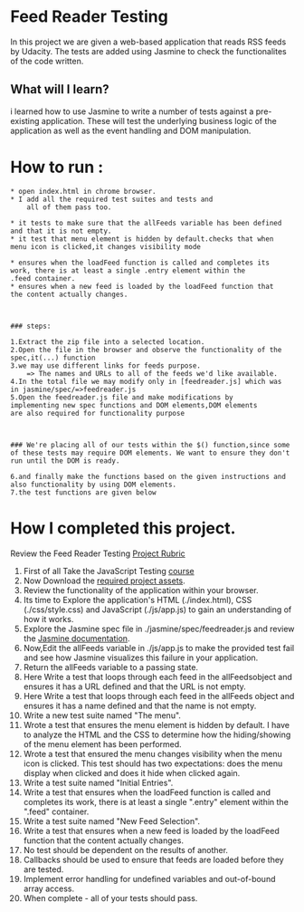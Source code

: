 # Feed Reader Testing

In this project we are given a web-based application that reads RSS feeds by Udacity. The tests are added using Jasmine to check the functionalites of the code written.


## What will I learn?

 i learned how to use Jasmine to write a number of tests against a pre-existing application. These will test the underlying business logic of the application as well as the event handling and DOM manipulation.


# How to run :

	* open index.html in chrome browser.
	* I add all the required test suites and tests and 
		all of them pass too.

	* it tests to make sure that the allFeeds variable has been defined 	and that it is not empty.
	* it test that menu element is hidden by default.checks that when 		menu icon is clicked,it changes visibility mode

	* ensures when the loadFeed function is called and completes its 		work, there is at least a single .entry element within the 			.feed container.
	* ensures when a new feed is loaded by the loadFeed function that 		the content actually changes.



	### steps:

	1.Extract the zip file into a selected location.
	2.Open the file in the browser and observe the functionality of the 	spec,it(...) function
	3.we may use different links for feeds purpose.
		=> The names and URLs to all of the feeds we'd like available.
	4.In the total file we may modify only in [feedreader.js] which was 	in jasmine/spec/=>feedreader.js
	5.Open the feedreader.js file and make modifications by 				implementing new spec functions and DOM elements,DOM elements 		are also required for functionality purpose



	### We're placing all of our tests within the $() function,since some of these tests may require DOM elements. We want to ensure they don't run until the DOM is ready.

	6.and finally make the functions based on the given instructions and also functionality by using DOM elements.
	7.the test functions are given below
 


# How  I completed this project.

Review the Feed Reader Testing [Project Rubric](https://review.udacity.com/#!/projects/3442558598/rubric)

1. First of all Take the JavaScript Testing [course](https://www.udacity.com/course/ud549)
2. Now Download the [required project assets](http://github.com/udacity/frontend-nanodegree-feedreader).
3. Review the functionality of the application within your browser.
4. Its time to Explore the application's HTML (./index.html), CSS (./css/style.css) and JavaScript (./js/app.js) to gain an understanding of how it works.
5. Explore the Jasmine spec file in ./jasmine/spec/feedreader.js and review the 
[Jasmine documentation](http://jasmine.github.io).
6. Now,Edit the allFeeds variable in ./js/app.js to make the provided test fail and see how Jasmine visualizes this failure in your application.
7. Return the allFeeds variable to a passing state.
8. Here Write a test that loops through each feed in the allFeedsobject and ensures it has a URL defined and that the URL is not empty.
9. Here  Write a test that loops through each feed in the allFeeds object and ensures it has a name defined and that the name is not empty.
10. Write a new test suite named "The menu".
11. Wrote a test that ensures the menu element is hidden by default. I have to analyze the HTML and the CSS to determine how the hiding/showing of the menu element has been performed.
12. Wrote a test that ensured the menu changes visibility when the menu icon is clicked. This test should has two expectations: does the menu display when clicked and does it hide when clicked again.
13. Write a test suite named "Initial Entries".
14. Write a test that ensures when the loadFeed function is called and completes its work, there is at least a single ".entry" element within the ".feed" container.
15. Write a test suite named "New Feed Selection".
16. Write a test that ensures when a new feed is loaded by the loadFeed function that the content actually changes.
17. No test should be dependent on the results of another.
18. Callbacks should be used to ensure that feeds are loaded before they are tested.
19. Implement error handling for undefined variables and out-of-bound array access.
20. When complete - all of your tests should pass. 

